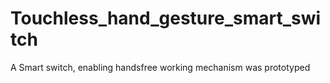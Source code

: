 # Touchless_hand_gesture_smart_switch
A Smart switch, enabling handsfree working mechanism was prototyped 
